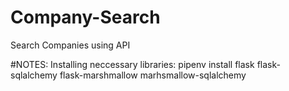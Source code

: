 # Company-Search
 Search Companies using API


#NOTES: 
Installing neccessary libraries: 
pipenv install flask flask-sqlalchemy flask-marshmallow marhsmallow-sqlalchemy
